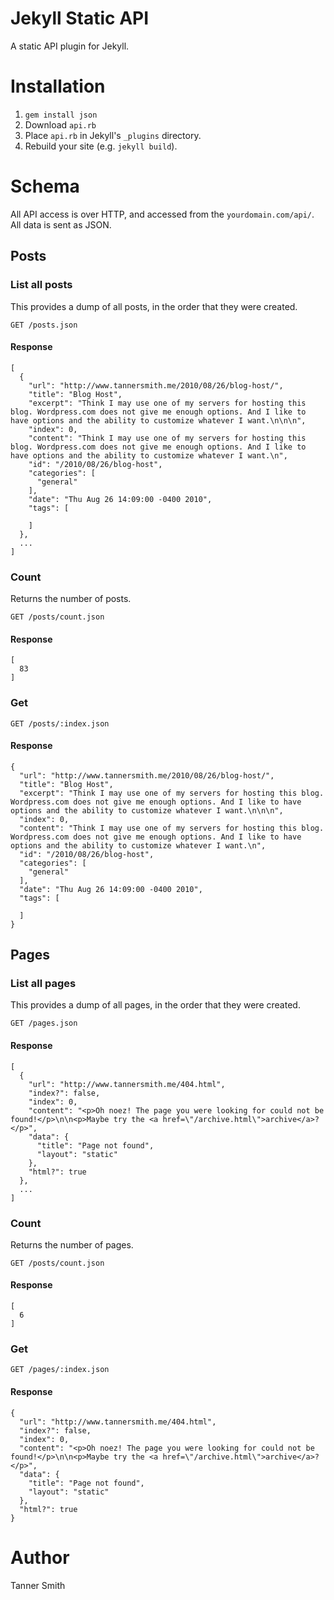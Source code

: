 Jekyll Static API
==========

A static API plugin for Jekyll.

Installation
============
1. `gem install json`
2. Download `api.rb`
3. Place `api.rb` in Jekyll's `_plugins` directory.
4. Rebuild your site (e.g. `jekyll build`).

Schema
======
All API access is over HTTP, and accessed from the `yourdomain.com/api/`. All data is sent as JSON.

Posts
-----
### List all posts
This provides a dump of all posts, in the order that they were created.

```
GET /posts.json
```

#### Response
```
[
  {
    "url": "http://www.tannersmith.me/2010/08/26/blog-host/",
    "title": "Blog Host",
    "excerpt": "Think I may use one of my servers for hosting this blog. Wordpress.com does not give me enough options. And I like to have options and the ability to customize whatever I want.\n\n\n",
    "index": 0,
    "content": "Think I may use one of my servers for hosting this blog. Wordpress.com does not give me enough options. And I like to have options and the ability to customize whatever I want.\n",
    "id": "/2010/08/26/blog-host",
    "categories": [
      "general"
    ],
    "date": "Thu Aug 26 14:09:00 -0400 2010",
    "tags": [

    ]
  },
  ...
]
```

### Count
Returns the number of posts.

```
GET /posts/count.json
```

#### Response
```
[
  83
]
```

### Get
```
GET /posts/:index.json
```

#### Response
```
{
  "url": "http://www.tannersmith.me/2010/08/26/blog-host/",
  "title": "Blog Host",
  "excerpt": "Think I may use one of my servers for hosting this blog. Wordpress.com does not give me enough options. And I like to have options and the ability to customize whatever I want.\n\n\n",
  "index": 0,
  "content": "Think I may use one of my servers for hosting this blog. Wordpress.com does not give me enough options. And I like to have options and the ability to customize whatever I want.\n",
  "id": "/2010/08/26/blog-host",
  "categories": [
    "general"
  ],
  "date": "Thu Aug 26 14:09:00 -0400 2010",
  "tags": [

  ]
}
```

Pages
-----
### List all pages
This provides a dump of all pages, in the order that they were created.

```
GET /pages.json
```

#### Response
```
[
  {
    "url": "http://www.tannersmith.me/404.html",
    "index?": false,
    "index": 0,
    "content": "<p>Oh noez! The page you were looking for could not be found!</p>\n\n<p>Maybe try the <a href=\"/archive.html\">archive</a>?</p>",
    "data": {
      "title": "Page not found",
      "layout": "static"
    },
    "html?": true
  },
  ...
]
```

### Count
Returns the number of pages.

```
GET /posts/count.json
```

#### Response
```
[
  6
]
```

### Get
```
GET /pages/:index.json
```

#### Response
```
{
  "url": "http://www.tannersmith.me/404.html",
  "index?": false,
  "index": 0,
  "content": "<p>Oh noez! The page you were looking for could not be found!</p>\n\n<p>Maybe try the <a href=\"/archive.html\">archive</a>?</p>",
  "data": {
    "title": "Page not found",
    "layout": "static"
  },
  "html?": true
}
```

Author
======
Tanner Smith
